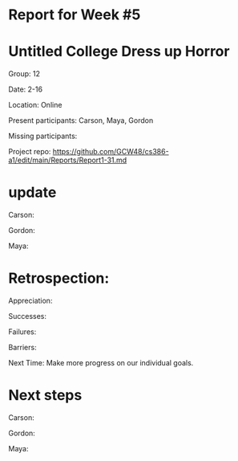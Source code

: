 # Report for Week #5

# Untitled College Dress up Horror 

Group: 12

Date: 2-16

Location: Online

Present participants: Carson, Maya, Gordon

Missing participants: 

Project repo: https://github.com/GCW48/cs386-a1/edit/main/Reports/Report1-31.md

# update 

Carson:




Gordon:




Maya: 



# Retrospection:


Appreciation: 

Successes: 

Failures: 

Barriers: 

Next Time: Make more progress on our individual goals.

# Next steps 


Carson: 



Gordon:


Maya:
